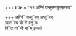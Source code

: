 +++
title = "११ अग्निं यन्तुरमप्तुरमृतस्य"

+++
अग्निं᳓ यन्तु᳓रम् अप्तु᳓रम्  
ऋत᳓स्य यो᳓गे वनु᳓षः  
वि᳓प्रा वा᳓जैः स᳓म् इन्धते